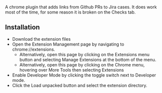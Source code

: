 A chrome plugin that adds links from Github PRs to Jira cases. It does work most of the time, for some reason it is broken on the Checks tab.

## Installation

- Download the extension files
- Open the Extension Management page by navigating to chrome://extensions.
  - Alternatively, open this page by clicking on the Extensions menu button and selecting Manage Extensions at the bottom of the menu.
  - Alternatively, open this page by clicking on the Chrome menu, hovering over More Tools then selecting Extensions
- Enable Developer Mode by clicking the toggle switch next to Developer mode.
- Click the Load unpacked button and select the extension directory.
